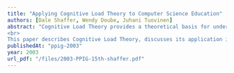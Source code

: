 ```yaml
---
title: "Applying Cognitive Load Theory to Computer Science Education"
authors: [Dale Shaffer, Wendy Doube, Juhani Tuovinen]
abstract: "Cognitive Load Theory provides a theoretical basis for understanding the learning process. It uses an information processing model to describe how the mind acquires and stores knowledge, and to provide an explanation for the limitations imposed by working memory.
<br>
This paper describes Cognitive Load Theory, discusses its application in a number of areas, and explores its potential uses in understanding and improving novice programming and computer science education. A number of research directions are suggested."
publishedAt: "ppig-2003"
year: 2003
url_pdf: "/files/2003-PPIG-15th-shaffer.pdf"
---
```

